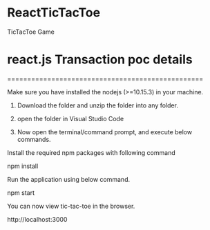 # ReactTicTacToe
TicTacToe Game

# react.js Transaction poc details
=================================================

Make sure you have installed the nodejs (>=10.15.3) in your machine.

1. Download the folder and unzip the folder into any folder. 

2. open the folder in Visual Studio Code

2. Now open the terminal/command prompt, and execute below commands.

Install the required npm packages with following command

npm install

Run the application using below command.
 
npm start

You can now view tic-tac-toe in the browser.     

http://localhost:3000





